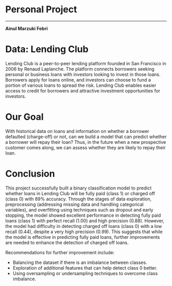 # Personal Project 
____
**Ainul Marzuki Febri**

# Data: Lending Club
Lending Club is a peer-to-peer lending platform founded in San Francisco in 2006 by Renaud Laplanche. The platform connects borrowers seeking personal or business loans with investors looking to invest in those loans. Borrowers apply for loans online, and investors can choose to fund a portion of various loans to spread the risk. Lending Club enables easier access to credit for borrowers and attractive investment opportunities for investors.

# Our Goal
With historical data on loans and information on whether a borrower defaulted (charge-off) or not, can we build a model that can predict whether a borrower will repay their loan? Thus, in the future when a new prospective customer comes along, we can assess whether they are likely to repay their loan.

# Conclusion
This project successfully built a binary classification model to predict whether loans in Lending Club will be fully paid (class 1) or charged off (class 0) with 89% accuracy. Through the stages of data exploration, preprocessing (addressing missing data and handling categorical variables), and overfitting using techniques such as dropout and early stopping, the model showed excellent performance in detecting fully paid loans (class 1) with perfect recall (1.00) and high precision (0.88). However, the model had difficulty in detecting charged off loans (class 0) with a low recall (0.44), despite a very high precision (0.99). This suggests that while the model is effective in predicting fully paid loans, further improvements are needed to enhance the detection of charged off loans.

Recommendations for further improvement include:
- Balancing the dataset if there is an imbalance between classes.
- Exploration of additional features that can help detect class 0 better.
- Using oversampling or undersampling techniques to overcome class imbalance.
